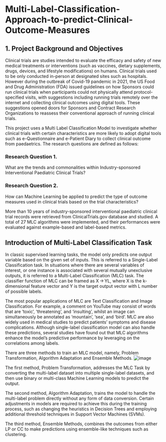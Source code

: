 # Multi-Label-Classification-Approach-to-predict-Clinical-Outcome-Measures

## 1. Project Background and Objectives

Clinical trials are studies intended to evaluate the efficacy and safety of new medical treatments or interventions (such as vaccines, dietary supplements, drugs, devices, and lifestyle modifications) on humans. Clinical trials used to be only conducted in-person at designated sites such as hospitals. However during the outbreak of Covid-19 pandemic in 2021, the US Food and Drug Administration (FDA) issued guidelines on how Sponsors could run clinical trials when participants could not physically attend protocol-specified visits, with suggestions including running trials remotely over the internet and collecting clinical outcomes using digital tools. These suggestions opened doors for Sponsors and Contract Research Organizations to reassess their conventional approach of running clinical trials.

This project uses a Multi Label Classification Model to investigate whether clinical trials with certain characteristics are more likely to adopt digital tools such as e-Questionnaire and e-Patient Diary to collect clinical outcome from paedaetrics. The research questions are defined as follows:  

### Research Question 1. 
What are the trends and commonalities within Industry-sponsored Interventional Paediatric Clinical Trials?
### Research Question 2. 
How can Machine Learning be applied to predict the type of outcome measures used in clinical trials based on the trial characteristics?

More than 10 years of industry-sponsored interventional paediatric clinical trial records were retrieved from ClinicalTrials.gov database and studied. A total of 27 MLC algorithms were implemented, and their performances were evaluated against example-based and label-based metrics.


## Introduction of Multi-Label Classification Task 

In classic supervised learning tasks, the model only predicts one output variable based on the given set of inputs. This is referred to a Single-Label Classification task. In situations where there are several variables of interest, or one instance is associated with several mutually unexclusive outputs, it is referred to a Multi-Label Classification (MLC) task. The classifier function of MLC can be framed as X → YL, where X is the k-dimensional feature vector and Y is the target output vector with L number of possible labels. 

The most popular applications of MLC are Text Classification and Image Classification. For example, a comment on YouTube may consist of words that are ‘toxic’, ‘threatening’, and ‘insulting’, whilst an image can simultaneously be annotated as ‘mountain’, ‘sea’, and ‘bird’. MLC are also widely used in medical studies to predict patients’ symptoms and disease complications. Although single-label classification model can also handle these predictions, several studies have found out that MLC algorithms enhance the model’s predictive performance by leveraging on the correlations among labels.

There are three methods to train an MLC model, namely, Problem Transformation, Algorithm Adaptation and Ensemble Methods.
![image](https://github.com/user-attachments/assets/9e36b65d-167c-4c7d-bd1c-f2c32563340d)

The first method, Problem Transformation, addresses the MLC Task by converting the multi-label dataset into multiple single-label datasets, and then use binary or multi-class Machine Learning models to predict the output.

The second method, Algorithm Adaptation, trains the model to handle the multi-label problem directly without any form of data conversion. Certain adjustments in models are required to achieve this during the training process, such as changing the heuristics in Decision Trees and employing additional threshold techniques in Support Vector Machines (SVMs).

The third method, Ensemble Methods, combines the outcomes from either LP or CC to make predictions using ensemble-like techniques such as clustering. 




